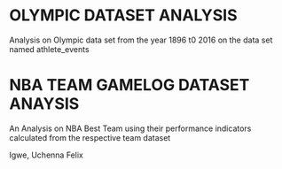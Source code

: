 # OLYMPIC DATASET ANALYSIS
Analysis on Olympic data set from the year 1896 t0 2016 on the data set named athlete_events
# NBA TEAM GAMELOG DATASET ANAYSIS
An Analysis on NBA Best Team using their performance indicators calculated from the respective team dataset


Igwe, Uchenna Felix
